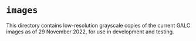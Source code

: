 # `images`

This directory contains low-resolution grayscale copies of the current GALC
images as of 29 November 2022, for use in development and testing.
